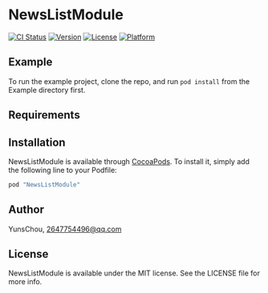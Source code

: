 # NewsListModule

[![CI Status](http://img.shields.io/travis/YunsChou/NewsListModule.svg?style=flat)](https://travis-ci.org/YunsChou/NewsListModule)
[![Version](https://img.shields.io/cocoapods/v/NewsListModule.svg?style=flat)](http://cocoapods.org/pods/NewsListModule)
[![License](https://img.shields.io/cocoapods/l/NewsListModule.svg?style=flat)](http://cocoapods.org/pods/NewsListModule)
[![Platform](https://img.shields.io/cocoapods/p/NewsListModule.svg?style=flat)](http://cocoapods.org/pods/NewsListModule)

## Example

To run the example project, clone the repo, and run `pod install` from the Example directory first.

## Requirements

## Installation

NewsListModule is available through [CocoaPods](http://cocoapods.org). To install
it, simply add the following line to your Podfile:

```ruby
pod "NewsListModule"
```

## Author

YunsChou, 2647754496@qq.com

## License

NewsListModule is available under the MIT license. See the LICENSE file for more info.
